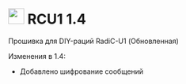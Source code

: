 # <img src="https://github.com/user-attachments/assets/0c65f8b7-19d9-43cf-94c5-5d7d1cb2eb11" width="32" /> RCU1 1.4
Прошивка для DIY-раций RadiC-U1 (Обновленная)

Изменения в 1.4:
* Добавлено шифрование сообщений
